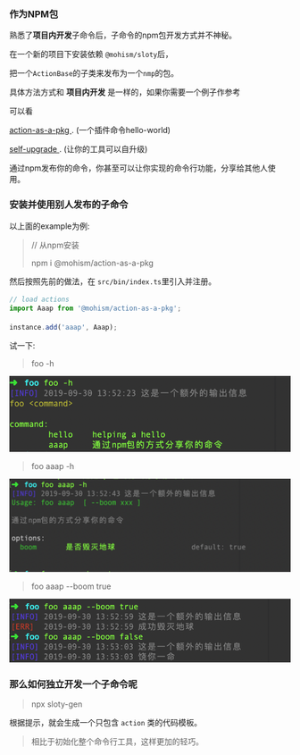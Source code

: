 ### 作为NPM包

熟悉了**项目内开发**子命令后，子命令的npm包开发方式并不神秘。

在一个新的项目下安装依赖 `@mohism/sloty`后，

把一个`ActionBase`的子类来发布为一个`nmp`的包。

具体方法方式和 **项目内开发** 是一样的，如果你需要一个例子作参考

可以看 

[ action-as-a-pkg ](https://github.com/mohism-framework/action-as-a-pkg). (一个插件命令hello-world)

[ self-upgrade ](https://github.com/mohism-framework/self-upgrade). (让你的工具可以自升级)

通过npm发布你的命令，你甚至可以让你实现的命令行功能，分享给其他人使用。


### 安装并使用别人发布的子命令

以上面的example为例: 

> // 从npm安装
> 
> npm i @mohism/action-as-a-pkg

然后按照先前的做法，在 `src/bin/index.ts`里引入并注册。

```javascript
// load actions
import Aaap from '@mohism/action-as-a-pkg';

instance.add('aaap', Aaap);
```

试一下:

> foo -h 

![](../../assets/4.png)

> foo aaap -h

![](../../assets/5.png)

> foo aaap --boom true

![](../../assets/6.png)

### 那么如何独立开发一个子命令呢

> npx sloty-gen

根据提示，就会生成一个只包含 `action` 类的代码模板。

> 相比于初始化整个命令行工具，这样更加的轻巧。